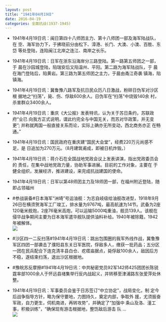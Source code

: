 ```yaml
---
layout: post
title: "1941年04月19日"
date: 2016-04-19
categories: 全面抗战(1937-1945)
---
```


<meta name="referrer" content="no-referrer" />

- 1941年4月19日讯：闽日第四十八师团主力、第十八师团一部及海军陆战队，在 空、海军协力下，于拂晓前分由松下、漳港、长门、大澳、小澳、百胜、东岱 等处登陆，连陷闽江北岸之连江、南岸之长乐。 

- 1941年4月19日讯：日军在浙东沿海岸分三路登陆。第一路第五师团之一部，于 晨在沙园城登陆，陷瑞安后又陷温州、平阳。第二路为海军陆战队，于 晨在海门登陆后，陷黄岩。第三路为第五师团之主力，于晨由甬江奇袭 镇海，陷镇海。 

- 1941年4月19日讯：冀鲁豫八路军及抗日民众历八日激战，粉碎日伪军对沙区根 据地之“扫荡”，毙、伤、俘敌600余人。日伪军在“扫荡”中烧毁140余 村，杀害群众3400余人。 

- 1941年4月19日讯：重庆《大公报》发表特讯，认为关于苏日条约，苏联政府“业已 向我方正式说明，谓此约完全与中国无关，而苏对华政策，并无变更”; 并称就两国一般直接关系而论，实际上确亦无所变动，西北商务亦正 在畅通。” 

- 1941年4月19日讯：国民政府在重庆建“国民大会堂”，经费220万元尚感不足，是 日追加为270万元。（8月建筑甫成，即被日机炸毁。） 

- 1941年4月19日讯：蒋介石在全国战地党政会议上发表讲演，指出党政委员会的 责任，在集中战地党政力量，协助军事进展。目前的工作对象，主要在 于健全组织，发展经济，推进建设，来完成抗战建国的使命。 

- 1941年4月19日讯：日军以第48师团主力及18师团一部，在福州附近登陆，随即占领福州 

- #参战装备#日本海军“洲埼”号运油舰：为志自岐级给油舰改进型，1918年9月26日在横须贺海军工厂竣工，排水量为9767吨，最高航速为14节。武备为2座120毫米舰炮，2座76毫米高炮，可以运输5000吨重油，舰员139人。该舰在侵华战争期间主要为日本海军遣华舰队提供油料补给。1940年被除籍，1942年被解体。 <br/><img src="https://ww4.sinaimg.cn/large/aca367d8jw1f31s4sbg5vj20dc08w0to.jpg" />

- #沙区四一二反扫荡#1941年4月19日讯：跳出包围圈的我军外线作战，冀鲁豫军区四团一部袭击了濮阳县东关日军医院，俘敌多人，缴获一批药品；五分区一团在民兵配合下连克清丰县白仓、疙瘩庙据点，毙俘敌100余人，敌因后方不稳，遂结束扫荡，退出沙区根据地。 

- #豫皖苏反摩擦#1941年4月19日讯：中共秘密党员92军142师425团团长陈锐霆率部1000余人于怀远县禇集举行反内战起义，并转移至津浦路东张爱萍处休整。 

- 1941年4月19日讯：军事委员会鉴于日苏签订“中立协定”，战局变化，制 定今后战争指导方针，略为保守要地，力图持久，奠定内部，争取外 援，尤须振奋军政，自力更生，伺机南进，再转攻势”，并确定了“加强中 条山及洛、潼工事，积极训练”，“确保现有游击根据地，整饬敌后游击 队 ... <br/><img src="https://ww1.sinaimg.cn/large/aca367d8jw1f31mxmz68ij20c8090q3z.jpg" />

